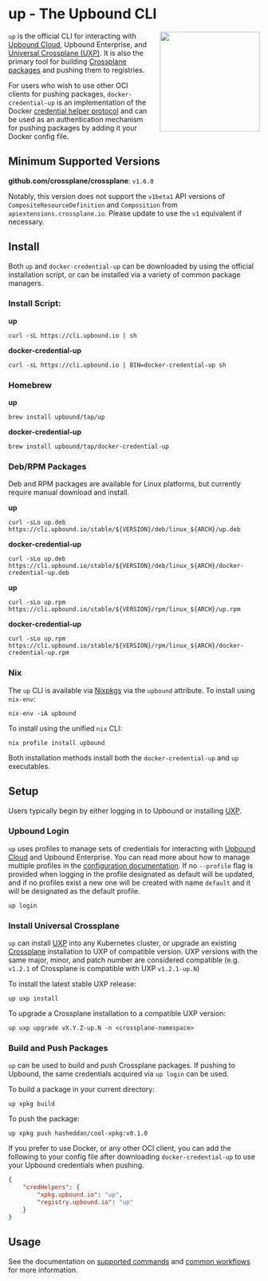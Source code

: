 # up - The Upbound CLI

<a href="https://upbound.io">
    <img align="right" style="margin-left: 20px" src="docs/media/logo.png" width=200 />
</a>

`up` is the official CLI for interacting with [Upbound Cloud], Upbound
Enterprise, and [Universal Crossplane (UXP)]. It is also the primary tool for
building [Crossplane packages] and pushing them to registries.

For users who wish to use other OCI clients for pushing packages,
`docker-credential-up` is an implementation of the Docker [credential helper
protocol] and can be used as an authentication mechanism for pushing packages by
adding it your Docker config file.

## Minimum Supported Versions

**github.com/crossplane/crossplane**: `v1.6.0`

Notably, this version does not support the `v1beta1` API versions of `CompositeResourceDefinition` and `Composition` from `apiextensions.crossplane.io`. Please update to use the `v1` equivalent if necessary.

## Install

Both `up` and `docker-credential-up` can be downloaded by using the official
installation script, or can be installed via a variety of common package
managers.

### Install Script:

**up**
```
curl -sL https://cli.upbound.io | sh
```

**docker-credential-up**
```
curl -sL https://cli.upbound.io | BIN=docker-credential-up sh
```

### Homebrew

**up**
```
brew install upbound/tap/up
```

**docker-credential-up**
```
brew install upbound/tap/docker-credential-up
```

### Deb/RPM Packages

Deb and RPM packages are available for Linux platforms, but currently require
manual download and install.

**up**
```
curl -sLo up.deb https://cli.upbound.io/stable/${VERSION}/deb/linux_${ARCH}/up.deb
```

**docker-credential-up**
```
curl -sLo up.deb https://cli.upbound.io/stable/${VERSION}/deb/linux_${ARCH}/docker-credential-up.deb
```

**up**
```
curl -sLo up.rpm https://cli.upbound.io/stable/${VERSION}/rpm/linux_${ARCH}/up.rpm
```

**docker-credential-up**
```
curl -sLo up.rpm https://cli.upbound.io/stable/${VERSION}/rpm/linux_${ARCH}/docker-credential-up.rpm
```

### Nix

The `up` CLI is available via [Nixpkgs] via the `upbound` attribute. To install using
`nix-env`:

```
nix-env -iA upbound
```

To install using the unified `nix` CLI:

```
nix profile install upbound
```

Both installation methods install both the `docker-credential-up` and `up` executables.

## Setup

Users typically begin by either logging in to Upbound or installing [UXP].

### Upbound Login

`up` uses profiles to manage sets of credentials for interacting with [Upbound
Cloud] and Upbound Enterprise. You can read more about how to manage multiple
profiles in the [configuration documentation]. If no `--profile` flag is
provided when logging in the profile designated as default will be updated, and
if no profiles exist a new one will be created with name `default` and it will
be designated as the default profile.

```
up login
```

### Install Universal Crossplane

`up` can install [UXP] into any Kubernetes cluster, or upgrade an existing
[Crossplane] installation to UXP of compatible version. UXP versions with the
same major, minor, and patch number are considered compatible (e.g. `v1.2.1` of
Crossplane is compatible with UXP `v1.2.1-up.N`)

To install the latest stable UXP release:

```
up uxp install
```

To upgrade a Crossplane installation to a compatible UXP version:

```
up uxp upgrade vX.Y.Z-up.N -n <crossplane-namespace>
```

### Build and Push Packages

`up` can be used to build and push Crossplane packages. If pushing to Upbound,
the same credentials acquired via `up login` can be used.

To build a package in your current directory:

```
up xpkg build
```

To push the package:

```
up xpkg push hasheddan/cool-xpkg:v0.1.0
```

If you prefer to use Docker, or any other OCI client, you can add the following
to your config file after downloading `docker-credential-up` to use your Upbound
credentials when pushing.

```json
{
	"credHelpers": {
		"xpkg.upbound.io": "up",
		"registry.upbound.io": "up"
	}
}
```

## Usage

See the documentation on [supported commands] and [common workflows] for more
information.


<!-- Named Links -->
[Upbound Cloud]: https://cloud.upbound.io/
[Universal Crossplane (UXP)]: https://github.com/upbound/universal-crossplane
[UXP]: https://github.com/upbound/universal-crossplane
[Crossplane packages]: https://crossplane.io/docs/v1.7/reference/xpkg.html
[credential helper protocol]: https://github.com/docker/docker-credential-helpers
[configuration documentation]: docs/configuration.md
[Crossplane]: https://crossplane.io
[supported commands]: docs/commands.md
[common workflows]: docs/workflows.md
[nixpkgs]: https://github.com/NixOS/nixpkgs